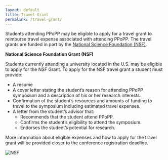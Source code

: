 ```yaml
---
layout: default
title: Travel Grant
permalink: /travel-grant/
---
```


Students attending PPoPP may be eligible to apply for a travel grant to reimburse travel expense associated with attending PPoPP.
The travel grants are funded in part by the [National Science Foundation (NSF)](http://www.nsf.gov/).

**National Science Foundation Grant (NSF)**

Students currently attending a university located in the U.S. may be eligible to apply for the NSF Grant.  To apply
for the NSF travel grant a student must provide:

* A resume
* A cover letter stating the student’s reason for attending 
  PPoPP symposium and a description of his or her research interests.
* Confirmation of the student’s resources and amounts of funding to
  travel to the symposium including estimated travel expenses.
* A letter from the student’s advisor that:
    * Recommends that the student attend PPoPP.
    * Confirms the student’s eligibility to attend the symposium.
    * Endorses the student’s potential for research.

More information about eligible expenses and how to apply for the travel grant will be provided
closer to the conference registration deadline.



![NSF](../images/nsf.jpg)

